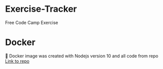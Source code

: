 # Exercise-Tracker
Free Code Camp Exercise
 # Docker
 :whale:
Docker image was created with Nodejs version 10 and all code from repo
[Link to repo](https://hub.docker.com/r/jbonejasen2018/exercise-tracker)

